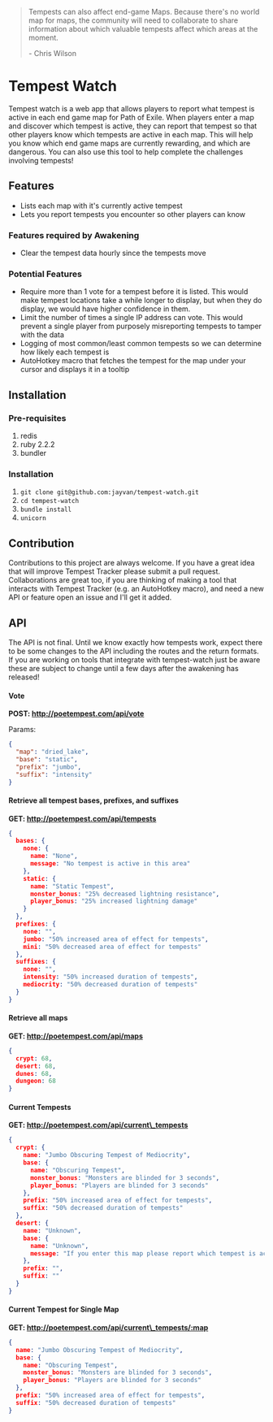 
> Tempests can also affect end-game Maps. Because there's no world map for maps, the community will need to collaborate to share information about which valuable tempests affect which areas at the moment.
>
> \- Chris Wilson

# Tempest Watch

Tempest watch is a web app that allows players to report what tempest is active in each end game map for Path of Exile.
When players enter a map and discover which tempest is active, they can report that tempest so that other players know which tempests are active in each map.
This will help you know which end game maps are currently rewarding, and which are dangerous.
You can also use this tool to help complete the challenges involving tempests!

## Features
- Lists each map with it's currently active tempest
- Lets you report tempests you encounter so other players can know

### Features required by Awakening
- Clear the tempest data hourly since the tempests move

### Potential Features
- Require more than 1 vote for a tempest before it is listed. This would make tempest locations take a while longer to display, but when they do display, we would have higher confidence in them.
- Limit the number of times a single IP address can vote. This would prevent a single player from purposely misreporting tempests to tamper with the data
- Logging of most common/least common tempests so we can determine how likely each tempest is
- AutoHotkey macro that fetches the tempest for the map under your cursor and displays it in a tooltip

## Installation
### Pre-requisites
1. redis
2. ruby 2.2.2
3. bundler

### Installation
1. `git clone git@github.com:jayvan/tempest-watch.git`
2. `cd tempest-watch`
2. `bundle install`
3. `unicorn`

## Contribution
Contributions to this project are always welcome. If you have a great idea that will improve Tempest Tracker please submit a pull request.
Collaborations are great too, if you are thinking of making a tool that interacts with Tempest Tracker (e.g. an AutoHotkey macro), and need a new API or feature open an issue and I'll get it added.

## API
The API is not final. Until we know exactly how tempests work, expect there to be some changes to the API including the routes and the return formats. If you are working on tools that integrate with tempest-watch just be aware these are subject to change until a few days after the awakening has released!

#### Vote
__POST: http://poetempest.com/api/vote__

Params:
```json
{
  "map": "dried_lake",
  "base": "static",
  "prefix": "jumbo",
  "suffix": "intensity"
}
```

#### Retrieve all tempest bases, prefixes, and suffixes
__GET: http://poetempest.com/api/tempests__
```json
{
  bases: {
    none: {
      name: "None",
      message: "No tempest is active in this area"
    },
    static: {
      name: "Static Tempest",
      monster_bonus: "25% decreased lightning resistance",
      player_bonus: "25% increased lightning damage"
    }
  },
  prefixes: {
    none: "",
    jumbo: "50% increased area of effect for tempests",
    mini: "50% decreased area of effect for tempests"
  },
  suffixes: {
    none: "",
    intensity: "50% increased duration of tempests",
    mediocrity: "50% decreased duration of tempests"
  }
}
```

#### Retrieve all maps
__GET: http://poetempest.com/api/maps__
```json
{
  crypt: 68,
  desert: 68,
  dunes: 68,
  dungeon: 68
}
```

#### Current Tempests
__GET: http://poetempest.com/api/current\_tempests__
```json
{
  crypt: {
    name: "Jumbo Obscuring Tempest of Mediocrity",
    base: {
      name: "Obscuring Tempest",
      monster_bonus: "Monsters are blinded for 3 seconds",
      player_bonus: "Players are blinded for 3 seconds"
    },
    prefix: "50% increased area of effect for tempests",
    suffix: "50% decreased duration of tempests"
  },
  desert: {
    name: "Unknown",
    base: {
      name: "Unknown",
      message: "If you enter this map please report which tempest is active"
    },
    prefix: "",
    suffix: ""
  }
}
```

#### Current Tempest for Single Map
__GET: http://poetempest.com/api/current\_tempests/:map__
```json
{
  name: "Jumbo Obscuring Tempest of Mediocrity",
  base: {
    name: "Obscuring Tempest",
    monster_bonus: "Monsters are blinded for 3 seconds",
    player_bonus: "Players are blinded for 3 seconds"
  },
  prefix: "50% increased area of effect for tempests",
  suffix: "50% decreased duration of tempests"
}
```
